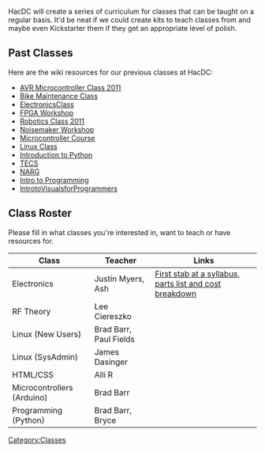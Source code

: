 HacDC will create a series of curriculum for classes that can be taught
on a regular basis. It'd be neat if we could create kits to teach
classes from and maybe even Kickstarter them if they get an appropriate
level of polish.

## Past Classes

Here are the wiki resources for our previous classes at HacDC:

- [AVR Microcontroller Class
  2011](AVR_Microcontroller_Class_2011 "wikilink")
- [Bike Maintenance Class](Bike_Maintenance_Class "wikilink")
- [ElectronicsClass](ElectronicsClass "wikilink")
- [FPGA Workshop](FPGA_Workshop "wikilink")
- [Robotics Class 2011](Robotics_Class_2011 "wikilink")
- [Noisemaker Workshop](Noisemaker_Workshop "wikilink")
- [Microcontroller Course](Microcontroller_Course "wikilink")
- [Linux Class](Linux_Class "wikilink")
- [Introduction to Python](Introduction_to_Python "wikilink")
- [TECS](TECS "wikilink")
- [NARG](NARG "wikilink")
- [Intro to Programming](Intro_to_Programming "wikilink")
- [IntrotoVisualsforProgrammers](IntrotoVisualsforProgrammers "wikilink")

## Class Roster

Please fill in what classes you're interested in, want to teach or have
resources for.

| Class                      | Teacher                | Links                                                                                      |
|----------------------------|------------------------|--------------------------------------------------------------------------------------------|
| Electronics                | Justin Myers, Ash      | [First stab at a syllabus, parts list and cost breakdown](Intro_to_Electronics "wikilink") |
| RF Theory                  | Lee Ciereszko          |                                                                                            |
| Linux (New Users)          | Brad Barr, Paul Fields |                                                                                            |
| Linux (SysAdmin)           | James Dasinger         |                                                                                            |
| HTML/CSS                   | Alli R                 |                                                                                            |
| Microcontrollers (Arduino) | Brad Barr              |                                                                                            |
| Programming (Python)       | Brad Barr, Bryce       |                                                                                            |

[Category:Classes](Category:Classes "wikilink")